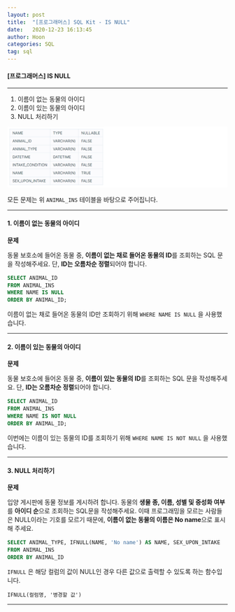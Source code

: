 ```yaml
---
layout: post
title:  "[프로그래머스] SQL Kit - IS NULL"
date:   2020-12-23 16:13:45
author: Hoon
categories: SQL
tag: sql
---
```


#### [프로그래머스] IS NULL

------

1. 이름이 없는 동물의 아이디
2. 이름이 있는 동물의 아이디
3. NULL 처리하기

![프로그래머스table2.PNG](https://github.com/hoon-923/hoon-923.github.io/blob/master/_images/%ED%94%84%EB%A1%9C%EA%B7%B8%EB%9E%98%EB%A8%B8%EC%8A%A4table2.PNG?raw=true)

모든 문제는 위 `ANIMAL_INS` 테이블을 바탕으로 주어집니다.

------

#### 1. 이름이 없는 동물의 아이디

**문제**

동물 보호소에 들어온 동물 중, **이름이 없는 채로 들어온 동물의 ID**를 조회하는 SQL 문을 작성해주세요. 단, **ID는 오름차순 정렬**되어야 합니다.

~~~sql
SELECT ANIMAL_ID 
FROM ANIMAL_INS 
WHERE NAME IS NULL 
ORDER BY ANIMAL_ID;
~~~

이름이 없는 채로 들어온 동물의 ID만 조회하기 위해 `WHERE NAME IS NULL` 을 사용했습니다.

-----

#### 2. 이름이 있는 동물의 아이디

**문제**

동물 보호소에 들어온 동물 중, **이름이 있는 동물의 ID**를 조회하는 SQL 문을 작성해주세요. 단, **ID는 오름차순 정렬**되어야 합니다.

~~~sql
SELECT ANIMAL_ID 
FROM ANIMAL_INS 
WHERE NAME IS NOT NULL
ORDER BY ANIMAL_ID;
~~~

이번에는 이름이 있는 동물의 ID를 조회하기 위해 `WHERE NAME IS NOT NULL` 을 사용했습니다.

-----

#### 3. NULL 처리하기

**문제**

입양 게시판에 동물 정보를 게시하려 합니다. 동물의 **생물 종, 이름, 성별 및 중성화 여부**를 **아이디 순**으로 조회하는 SQL문을 작성해주세요. 이때 프로그래밍을 모르는 사람들은 NULL이라는 기호를 모르기 때문에, **이름이 없는 동물의 이름은 No name**으로 표시해 주세요.

~~~sql
SELECT ANIMAL_TYPE, IFNULL(NAME, 'No name') AS NAME, SEX_UPON_INTAKE
FROM ANIMAL_INS
ORDER BY ANIMAL_ID
~~~

`IFNULL` 은 해당 컬럼의 값이 NULL인 경우 다른 값으로 출력할 수 있도록 하는 함수입니다. 

`IFNULL(컬럼명, '병경할 값')` 

------

